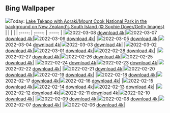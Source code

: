 ## Bing Wallpaper
![](./wallpaper/2022-03-08.jpg)Today: [Lake Tekapo with Aoraki/Mount Cook National Park in the background on New Zealand's South Island (© Sophie Dover/Getty Images)](./wallpaper/2022-03-08.jpg)
|      |      |      |
| :----: | :----: | :----: |
|![](./wallpaper/2022-03-08_sm.jpg)2022-03-08 [download 4k](./wallpaper/2022-03-08.jpg)|![](./wallpaper/2022-03-07_sm.jpg)2022-03-07 [download 4k](./wallpaper/2022-03-07.jpg)|![](./wallpaper/2022-03-06_sm.jpg)2022-03-06 [download 4k](./wallpaper/2022-03-06.jpg)|
|![](./wallpaper/2022-03-05_sm.jpg)2022-03-05 [download 4k](./wallpaper/2022-03-05.jpg)|![](./wallpaper/2022-03-04_sm.jpg)2022-03-04 [download 4k](./wallpaper/2022-03-04.jpg)|![](./wallpaper/2022-03-03_sm.jpg)2022-03-03 [download 4k](./wallpaper/2022-03-03.jpg)|
|![](./wallpaper/2022-03-02_sm.jpg)2022-03-02 [download 4k](./wallpaper/2022-03-02.jpg)|![](./wallpaper/2022-03-01_sm.jpg)2022-03-01 [download 4k](./wallpaper/2022-03-01.jpg)|![](./wallpaper/2022-02-28_sm.jpg)2022-02-28 [download 4k](./wallpaper/2022-02-28.jpg)|
|![](./wallpaper/2022-02-27_sm.jpg)2022-02-27 [download 4k](./wallpaper/2022-02-27.jpg)|![](./wallpaper/2022-02-26_sm.jpg)2022-02-26 [download 4k](./wallpaper/2022-02-26.jpg)|![](./wallpaper/2022-02-25_sm.jpg)2022-02-25 [download 4k](./wallpaper/2022-02-25.jpg)|
|![](./wallpaper/2022-02-24_sm.jpg)2022-02-24 [download 4k](./wallpaper/2022-02-24.jpg)|![](./wallpaper/2022-02-23_sm.jpg)2022-02-23 [download 4k](./wallpaper/2022-02-23.jpg)|![](./wallpaper/2022-02-22_sm.jpg)2022-02-22 [download 4k](./wallpaper/2022-02-22.jpg)|
|![](./wallpaper/2022-02-21_sm.jpg)2022-02-21 [download 4k](./wallpaper/2022-02-21.jpg)|![](./wallpaper/2022-02-20_sm.jpg)2022-02-20 [download 4k](./wallpaper/2022-02-20.jpg)|![](./wallpaper/2022-02-19_sm.jpg)2022-02-19 [download 4k](./wallpaper/2022-02-19.jpg)|
|![](./wallpaper/2022-02-18_sm.jpg)2022-02-18 [download 4k](./wallpaper/2022-02-18.jpg)|![](./wallpaper/2022-02-17_sm.jpg)2022-02-17 [download 4k](./wallpaper/2022-02-17.jpg)|![](./wallpaper/2022-02-16_sm.jpg)2022-02-16 [download 4k](./wallpaper/2022-02-16.jpg)|
|![](./wallpaper/2022-02-15_sm.jpg)2022-02-15 [download 4k](./wallpaper/2022-02-15.jpg)|![](./wallpaper/2022-02-14_sm.jpg)2022-02-14 [download 4k](./wallpaper/2022-02-14.jpg)|![](./wallpaper/2022-02-13_sm.jpg)2022-02-13 [download 4k](./wallpaper/2022-02-13.jpg)|
|![](./wallpaper/2022-02-12_sm.jpg)2022-02-12 [download 4k](./wallpaper/2022-02-12.jpg)|![](./wallpaper/2022-02-11_sm.jpg)2022-02-11 [download 4k](./wallpaper/2022-02-11.jpg)|![](./wallpaper/2022-02-10_sm.jpg)2022-02-10 [download 4k](./wallpaper/2022-02-10.jpg)|
|![](./wallpaper/2022-02-09_sm.jpg)2022-02-09 [download 4k](./wallpaper/2022-02-09.jpg)|![](./wallpaper/2022-02-08_sm.jpg)2022-02-08 [download 4k](./wallpaper/2022-02-08.jpg)|![](./wallpaper/2022-02-07_sm.jpg)2022-02-07 [download 4k](./wallpaper/2022-02-07.jpg)|
|![](./wallpaper/2022-02-06_sm.jpg)2022-02-06 [download 4k](./wallpaper/2022-02-06.jpg)|